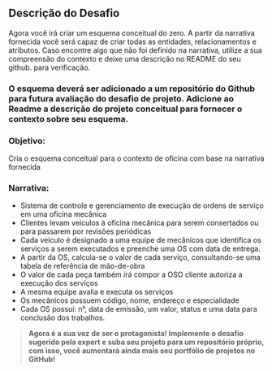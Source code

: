 ## Descrição do Desafio
Agora você irá criar um esquema conceitual do zero. A partir da narrativa fornecida você será capaz de criar todas as entidades, relacionamentos e atributos. Caso encontre algo que não foi definido na narrativa, utilize a sua compreensão do contexto e deixe uma descrição no README do seu github. para verificação.<br/>
### **O esquema deverá ser adicionado a um repositório do Github para futura avaliação do desafio de projeto. Adicione ao Readme a descrição do projeto conceitual para fornecer o contexto sobre seu esquema.** <br/>
### Objetivo:
Cria o esquema conceitual para o contexto de oficina com base na narrativa fornecida
### Narrativa:
-	Sistema de controle e gerenciamento de execução de ordens de serviço em uma oficina mecânica
-	Clientes levam veículos à oficina mecânica para serem consertados ou para passarem por revisões  periódicas
-	Cada veículo é designado a uma equipe de mecânicos que identifica os serviços a serem executados e preenche uma OS com data de entrega.
-	A partir da OS, calcula-se o valor de cada serviço, consultando-se uma tabela de referência de mão-de-obra
-	O valor de cada peça também irá compor a OSO cliente autoriza a execução dos serviços
-	A mesma equipe avalia e executa os serviços
-	Os mecânicos possuem código, nome, endereço e especialidade
-	Cada OS possui: n°, data de emissão, um valor, status e uma data para conclusão dos trabalhos.
> **Agora é a sua vez de ser o protagonista! Implemente o desafio sugerido pela expert e suba seu projeto para um repositório próprio, com isso, você aumentará ainda mais seu portfólio de projetos no GitHub!**

